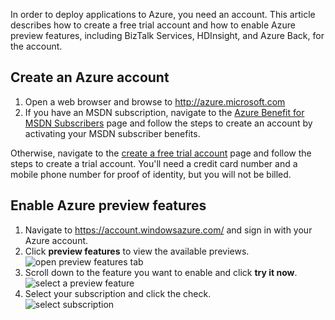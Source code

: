 In order to deploy applications to Azure, you need an account. This article describes how to create a free trial account and how to enable Azure preview features, including BizTalk Services, HDInsight, and Azure Back, for the account.

## <a name="create-an-azure-account"></a>Create an Azure account

1.  Open a web browser and browse to <http://azure.microsoft.com>
2.  If you have an MSDN subscription, navigate to the [Azure Benefit for MSDN Subscribers](https://azure.microsoft.com/pricing/member-offers/msdn-benefits-details/) page and follow the steps to create an account by activating your MSDN subscriber benefits.

   Otherwise, navigate to the [create a free trial account](https://azure.microsoft.com/pricing/free-trial/) page and follow the steps to create a trial account. You'll need a credit card number and a mobile phone number for proof of identity, but you will not be billed.

## <a name="enable-azure-preview-features"></a>Enable Azure preview features

1.  Navigate to <https://account.windowsazure.com/> and sign in with your Azure account.
2.  Click **preview features** to view the available previews.<br />
    ![open preview features tab][1]
3.  Scroll down to the feature you want to enable and click **try it now**.<br />
    ![select a preview feature][2]
4.  Select your subscription and click the check.<br />
    ![select subscription][3]

[1]: ./media/create-an-azure-account/antares-iaas-preview-01.png
[2]: ./media/create-an-azure-account/antares-iaas-preview-05.png
[3]: ./media/create-an-azure-account/antares-iaas-preview-06.png
